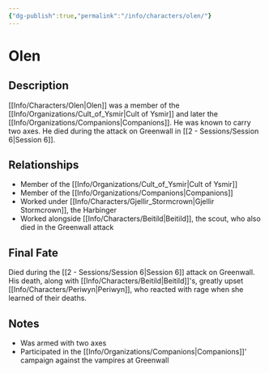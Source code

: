 ```yaml
---
{"dg-publish":true,"permalink":"/info/characters/olen/"}
---
```


# Olen

## Description
[[Info/Characters/Olen\|Olen]] was a member of the [[Info/Organizations/Cult_of_Ysmir\|Cult of Ysmir]] and later the [[Info/Organizations/Companions\|Companions]]. He was known to carry two axes. He died during the attack on Greenwall in [[2 -  Sessions/Session 6\|Session 6]].

## Relationships
- Member of the [[Info/Organizations/Cult_of_Ysmir\|Cult of Ysmir]]
- Member of the [[Info/Organizations/Companions\|Companions]]
- Worked under [[Info/Characters/Gjellir_Stormcrown\|Gjellir Stormcrown]], the Harbinger
- Worked alongside [[Info/Characters/Beitild\|Beitild]], the scout, who also died in the Greenwall attack

## Final Fate
Died during the [[2 -  Sessions/Session 6\|Session 6]] attack on Greenwall. His death, along with [[Info/Characters/Beitild\|Beitild]]'s, greatly upset [[Info/Characters/Periwyn\|Periwyn]], who reacted with rage when she learned of their deaths.

## Notes
- Was armed with two axes
- Participated in the [[Info/Organizations/Companions\|Companions]]' campaign against the vampires at Greenwall